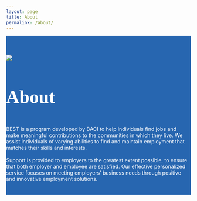 ```yaml
---
layout: page
title: About
permalink: /about/
---
```

<div style="background-color:rgb(39,102,176); color: #fff;">
<div class="wrapper">

<div class="col-md-6">
	<br><br><br>
<img src="../img/May 2014 at the park 012.JPG" class="about-image">
</div>
<div class="col-md-6">

<h3 style="font-family: 'Lobster', cursive; font-size: 50px;">About</h3>
BEST is a program developed by BACI to help individuals find jobs and make meaningful contributions to the communities in which they live. We assist individuals of varying abilities to find and maintain employment that matches their skills and interests.
<br><br>
Support is provided to employers to the greatest extent possible, to ensure that both employer and employee are satisfied. Our effective personalized service focuses on meeting employers’ business needs through positive and innovative employment solutions.
</div>

</div>
<br><br>
</div>



